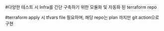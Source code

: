 #다양한 테스트 시 Infra를 간단 구축하기 위한 모듈화 및 자동화 된 terraform repo

#terraform apply 시 tfvars file 필요하며, 해당 repo는 plan 까지만 git action으로 구현

